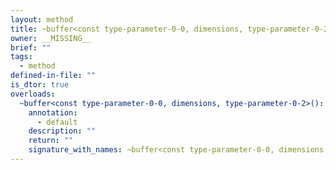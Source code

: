 ```yaml
---
layout: method
title: ~buffer<const type-parameter-0-0, dimensions, type-parameter-0-2>
owner: __MISSING__
brief: ""
tags:
  - method
defined-in-file: ""
is_dtor: true
overloads:
  ~buffer<const type-parameter-0-0, dimensions, type-parameter-0-2>():
    annotation:
      - default
    description: ""
    return: ""
    signature_with_names: ~buffer<const type-parameter-0-0, dimensions, type-parameter-0-2>()
---
```

